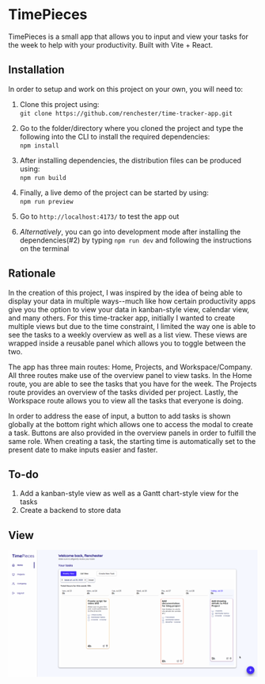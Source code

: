 # TimePieces

TimePieces is a small app that allows you to input and view your tasks for the week to help with your productivity. Built with Vite + React.

## Installation

In order to setup and work on this project on your own, you will need to:

1. Clone this project using:\
   `git clone https://github.com/renchester/time-tracker-app.git`

2. Go to the folder/directory where you cloned the project and type the following into the CLI to install the required dependencies:\
   `npm install`

3. After installing dependencies, the distribution files can be produced using:\
   `npm run build`

4. Finally, a live demo of the project can be started by using:\
   `npm run preview`

5. Go to `http://localhost:4173/` to test the app out

6. _Alternatively_, you can go into development mode after installing the dependencies(#2) by typing `npm run dev` and following the instructions on the terminal

## Rationale

In the creation of this project, I was inspired by the idea of being able to display your data in multiple ways--much like how certain productivity apps give you the option to view your data in kanban-style view, calendar view, and many others. For this time-tracker app, initially I wanted to create multiple views but due to the time constraint, I limited the way one is able to see the tasks to a weekly overview as well as a list view. These views are wrapped inside a reusable panel which allows you to toggle between the two.

The app has three main routes: Home, Projects, and Workspace/Company. All three routes make use of the overview panel to view tasks. In the Home route, you are able to see the tasks that you have for the week. The Projects route provides an overview of the tasks divided per project. Lastly, the Workspace route allows you to view all the tasks that everyone is doing.

In order to address the ease of input, a button to add tasks is shown globally at the bottom right which allows one to access the modal to create a task. Buttons are also provided in the overview panels in order to fulfill the same role. When creating a task, the starting time is automatically set to the present date to make inputs easier and faster.

## To-do

1. Add a kanban-style view as well as a Gantt chart-style view for the tasks
2. Create a backend to store data

## View

![Weekly view](img/home-view.png)
